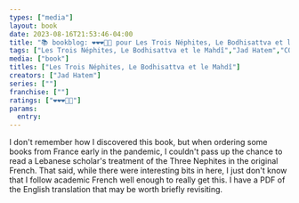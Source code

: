 ```yaml
---
types: ["media"]
layout: book
date: 2023-08-16T21:53:46-04:00
title: "📚 bookblog: ❤️❤️❤️🖤🖤 pour Les Trois Néphites, Le Bodhisattva et le Mahdî, par Jad Hatem"
tags: ["Les Trois Néphites, Le Bodhisattva et le Mahdî","Jad Hatem","COVID-19","Book of Mormon","Three Nephites"]
media: ["book"]
titles: ["Les Trois Néphites, Le Bodhisattva et le Mahdî"]
creators: ["Jad Hatem"]
series: [""]
franchise: [""]
ratings: ["❤️❤️❤️🖤🖤"]
params:
  entry:
---
```

I don't remember how I discovered this book, but when ordering some books from France early in the pandemic, I couldn't pass up the chance to read a Lebanese scholar's treatment of the Three Nephites in the original French. That said, while there were interesting bits in here, I just don't know that I follow academic French well enough to really get this. I have a PDF of the English translation that may be worth briefly revisiting.
